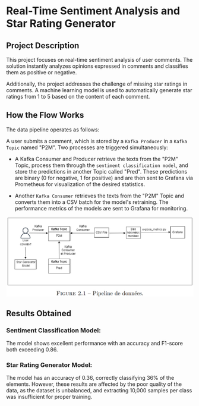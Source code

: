 # Real-Time Sentiment Analysis and Star Rating Generator

## Project Description

This project focuses on real-time sentiment analysis of user comments. The solution instantly analyzes opinions expressed in comments and classifies them as positive or negative. 

Additionally, the project addresses the challenge of missing star ratings in comments. A machine learning model is used to automatically generate star ratings from 1 to 5 based on the content of each comment.

## How the Flow Works
The data pipeline operates as follows:

A user submits a comment, which is stored by a `Kafka Producer` in a `Kafka Topic` named "P2M".
Two processes are triggered simultaneously:
- A Kafka Consumer and Producer retrieve the texts from the "P2M" Topic, process them through the `sentiment classification model`, and store the predictions in another Topic called "Pred". 
These predictions are binary (0 for negative, 1 for positive) and are then sent to Grafana via Prometheus for visualization of the desired statistics.

- Another `Kafka Consumer` retrieves the texts from the "P2M" Topic and converts them into a CSV batch for the model's retraining. The performance metrics of the models are sent to Grafana for monitoring.

![alt text](image-1.png)

## Results Obtained

### Sentiment Classification Model: 
The model shows excellent performance with an accuracy and F1-score both exceeding 0.86.

### Star Rating Generator Model: 
The model has an accuracy of 0.36, correctly classifying 36% of the elements. 
However, these results are affected by the poor quality of the data, as the dataset is unbalanced, and extracting 10,000 samples per class was insufficient for proper training.